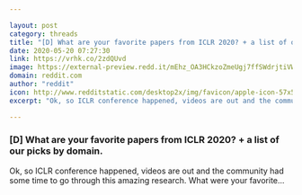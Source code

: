 ```yaml
---

layout: post
category: threads
title: "[D] What are your favorite papers from ICLR 2020? + a list of our picks by domain."
date: 2020-05-20 07:27:30
link: https://vrhk.co/2zdQUvd
image: https://external-preview.redd.it/mEhz_OA3HCkzoZmeUgj7ffSWdrjtiVWRv-nftQTuz_Q.jpg?width=1200&height=628.272251309&auto=webp&crop=1200:628.272251309,smart&s=5f46762cbb5618b9261dae55cabd07dc4b0a97ff
domain: reddit.com
author: "reddit"
icon: http://www.redditstatic.com/desktop2x/img/favicon/apple-icon-57x57.png
excerpt: "Ok, so ICLR conference happened, videos are out and the community had some time to go through this amazing research. What were your favorite..."

---
```


### [D] What are your favorite papers from ICLR 2020? + a list of our picks by domain.

Ok, so ICLR conference happened, videos are out and the community had some time to go through this amazing research. What were your favorite...